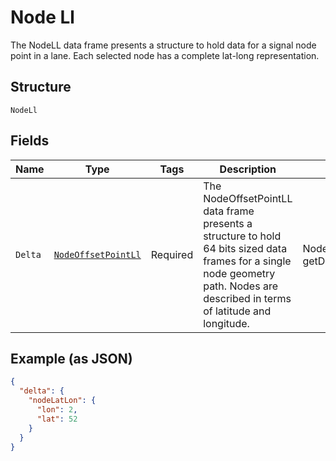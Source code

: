 
# Node Ll

The NodeLL data frame presents a structure to hold data for a signal node point in a lane. Each selected node has a complete lat-long representation.

## Structure

`NodeLl`

## Fields

| Name | Type | Tags | Description | Getter | Setter |
|  --- | --- | --- | --- | --- | --- |
| `Delta` | [`NodeOffsetPointLl`](../../doc/models/node-offset-point-ll.md) | Required | The NodeOffsetPointLL data frame presents a structure to hold 64 bits sized data frames for a single node geometry path. Nodes are described in terms of latitude and longitude. | NodeOffsetPointLl getDelta() | setDelta(NodeOffsetPointLl delta) |

## Example (as JSON)

```json
{
  "delta": {
    "nodeLatLon": {
      "lon": 2,
      "lat": 52
    }
  }
}
```

